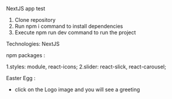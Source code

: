 NextJS app test

1. Clone repository
2. Run npm i command to install dependencies
3. Execute npm run dev command to run the project



Technologies: NextJS

npm packages :

1.styles:  module, react-icons;
2.slider:  react-slick, react-carousel;


Easter Egg : 
- click on the Logo image and you will see a greeting

